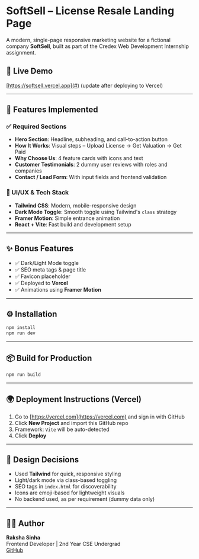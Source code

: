 
# SoftSell – License Resale Landing Page

A modern, single-page responsive marketing website for a fictional company **SoftSell**, built as part of the Credex Web Development Internship assignment.

## 🚀 Live Demo

[https://softsell.vercel.app](#) (update after deploying to Vercel)

---

## 📌 Features Implemented

### ✅ Required Sections
- **Hero Section**: Headline, subheading, and call-to-action button
- **How It Works**: Visual steps – Upload License → Get Valuation → Get Paid
- **Why Choose Us**: 4 feature cards with icons and text
- **Customer Testimonials**: 2 dummy user reviews with roles and companies
- **Contact / Lead Form**: With input fields and frontend validation

### 🌙 UI/UX & Tech Stack
- **Tailwind CSS**: Modern, mobile-responsive design
- **Dark Mode Toggle**: Smooth toggle using Tailwind's `class` strategy
- **Framer Motion**: Simple entrance animation
- **React + Vite**: Fast build and development setup

---

## ✨ Bonus Features
- ✅ Dark/Light Mode toggle
- ✅ SEO meta tags & page title
- ✅ Favicon placeholder
- ✅ Deployed to **Vercel**
- ✅ Animations using **Framer Motion**

---


## ⚙️ Installation

```bash
npm install
npm run dev
```

---

## 📦 Build for Production

```bash
npm run build
```

---

## 🌍 Deployment Instructions (Vercel)

1. Go to [https://vercel.com](https://vercel.com) and sign in with GitHub
2. Click **New Project** and import this GitHub repo
3. Framework: `Vite` will be auto-detected
4. Click **Deploy**

---

## 🧠 Design Decisions

- Used **Tailwind** for quick, responsive styling
- Light/dark mode via class-based toggling
- SEO tags in `index.html` for discoverability
- Icons are emoji-based for lightweight visuals
- No backend used, as per requirement (dummy data only)

---

## 👩‍💻 Author

**Raksha Sinha**  
Frontend Developer | 2nd Year CSE Undergrad  
[GitHub](https://github.com/rakshasinha1908)
